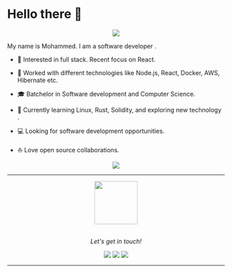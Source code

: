 # Hello there 👋


<p align="center">
<img align="center" src="https://github.com/mnq11/mnq11/blob/main/pic/208593.gif" />
</p>


My name is Mohammed. I am a software developer .

* 🧐   Interested in full stack. Recent focus on React.


* 💼   Worked with different technologies like Node.js, React, Docker, AWS, Hibernate etc.


* 🎓   Batchelor in Software development and Computer Science.


* 🌱   Currently learning Linux, Rust, Solidity, and exploring new technology .


* 💻   Looking for software development opportunities.


* ⛵   Love open source collaborations.


 
<p align="center">
<img align="center" src="https://raw.githubusercontent.com/halfrost/halfrost/master/icons/header_1.png" />
</p>


  
<hr>

<p align="center">
  <img src="https://raw.githubusercontent.com/coderjojo/coderjojo/master/img/github.gif" width=100>
  <br><br>
  <samp>
  </samp>
</p>

<p align="center">
  <i>Let's get in touch!</i>

<p align="center">
<a href= "https://github.com/mnq11"><img src="https://img.icons8.com/material-outlined/27/000000/ball-point-pen.png"/></a>
<a href= "https://www.linkedin.com/in/mohammed-nabil-48b539107/"><img src="https://img.icons8.com/material-outlined/30/000000/linkedin.png"/></a>
<a href= "https://www.mohammedn.info/"><img src="https://img.icons8.com/material-outlined/27/000000/geography.png"/></a>
</p>



---



 


[//]: # (&#40;  <a href="https://docs.gitlab.com/ee/ci/" target="_blank" >)

[//]: # (    <img src="https://raw.githubusercontent.com/itsksaurabh/itsksaurabh/master/assets/cicd.gif"  height="65" />)

[//]: # (  </a>)
 
 
  


